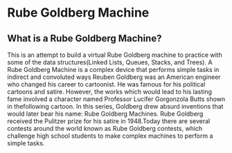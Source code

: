 # Rube Goldberg Machine

## What is a Rube Goldberg Machine?
This is an attempt to build a virtual Rube Goldberg machine to practice with some of the data structures(Linked Lists, Queues, Stacks, and Trees). A Rube Goldberg Machine is a complex device that performs simple tasks in indirect and convoluted ways Reuben Goldberg was an American engineer who changed his career to cartoonist. He was famous for his political cartoons and satire. However, the works which would lead to his lasting fame involved a character named Professor Lucifer Gorgonzola Butts shown in thefollowing cartoon. In this series, Goldberg drew absurd inventions that would later bear his name: Rube Goldberg Machines. Rube Goldberg received the Pulitzer prize for his satire in 1948.Today there are several contests around the world known as Rube Goldberg contests, which challenge high school students to make complex machines to perform a simple tasks.
